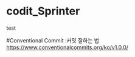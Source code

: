 # codit_Sprinter
test

#Conventional Commit :커밋 잘하는 법
https://www.conventionalcommits.org/ko/v1.0.0/
